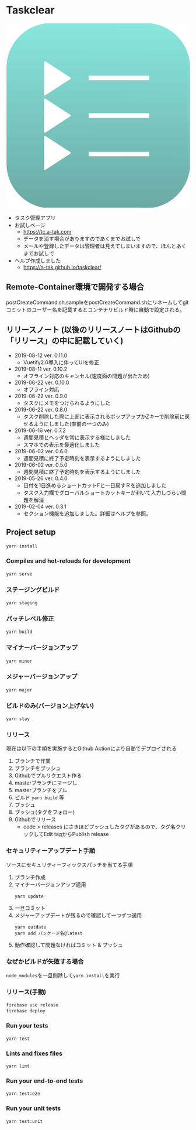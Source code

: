 # Taskclear

![](./public/img/logo.svg)

* タスク管理アプリ
* お試しページ
  * https://tc.a-tak.com
  * データを消す場合がありますのであくまでお試しで
  * メールや登録したデータは管理者は見えてしまいますので、ほんとあくまでお試しで
* ヘルプ作成しました
  * https://a-tak.github.io/taskclear/

## Remote-Container環境で開発する場合

postCreateCommand.sh.sampleをpostCreateCommand.shにリネームしてgitコミットのユーザー名を記載するとコンテナリビルド時に自動で設定される。

## リリースノート (以後のリリースノートはGithubの「リリース」の中に記載していく)
* 2019-08-12 ver. 0.11.0
  * Vuetify2.0導入に伴ってUIを修正
* 2019-08-11 ver. 0.10.2
  * オフライン対応のキャンセル(速度面の問題が出たため)
* 2019-06-22 ver. 0.10.0
  * オフライン対応
* 2019-06-22 ver. 0.9.0
  * タスクにメモをつけられるようにした
* 2019-06-22 ver. 0.8.0
  * タスク削除した際に上部に表示されるポップアップかZキーで削除前に戻せるようにしました(直前の一つのみ)
* 2019-06-16 ver. 0.7.2
  * 週間見積とヘッダを常に表示する様にしました
  * スマホでの表示を最適化しました
* 2019-06-02 ver. 0.6.0
  * 週間見積に終了予定時刻を表示するようにしました
* 2019-06-02 ver. 0.5.0
  * 週間見積に終了予定時刻を表示するようにしました
* 2019-05-26 ver. 0.4.0
  * 日付を1日進めるショートカットFと一日戻すＲを追加しました
  * タスク入力欄でグローバルショートカットキーが利いて入力しづらい問題を解消
* 2019-02-04 ver. 0.3.1
  * セクション機能を追加しました。詳細はヘルプを参照。

## Project setup
```
yarn install
```

### Compiles and hot-reloads for development
```
yarn serve
```

###  ステージングビルド
```
yarn staging
```

### パッチレベル修正
```
yarn build
```

### マイナーバージョンアップ
```
yarn minor
```

###  メジャーバージョンアップ
```
yarn major
```
### ビルドのみ(バージョン上げない)
```
yarn stay
```

### リリース

現在は以下の手順を実施するとGithub Actionにより自動でデプロイされる

1. ブランチで作業
1. ブランチをプッシュ
1. Githubでプルリクエスト作る
1. masterブランチにマージし
1. masterブランチをプル
1. ビルド `yarn build` 等
1. プッシュ
1. プッシュ(タグをフォロー)
1. Githubでリリース
    * code > releases にさきほどプッシュしたタグがあるので、タグ名クリックしてEdit tagからPublish release

### セキュリティーアップデート手順

ソースにセキュリティーフィックスパッチを当てる手順

1. ブランチ作成
1. マイナーバージョンアップ適用
    ```
    yarn update
    ```
1. 一旦コミット
2. メジャーアップデートが残るので確認して一つずつ適用
    ```
    yarn outdate
    yarn add パッケージ名@latest
    ```
3. 動作確認して問題なければコミット & プッシュ

### なぜかビルドが失敗する場合

```node_modules```を一旦削除して```yarn install```を実行

### リリース(手動)

```
firebase use release
firebase deploy
```

### Run your tests
```
yarn test
```

### Lints and fixes files
```
yarn lint
```

### Run your end-to-end tests
```
yarn test:e2e
```

### Run your unit tests
```
yarn test:unit
```
